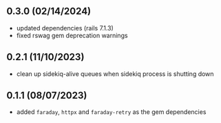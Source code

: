 ## 0.3.0 (02/14/2024)

- updated dependencies (rails 7.1.3)
- fixed rswag gem deprecation warnings

## 0.2.1 (11/10/2023)

- clean up sidekiq-alive queues when sidekiq process is shutting down

## 0.1.1 (08/07/2023)

- added `faraday`, `httpx` and `faraday-retry` as the gem dependencies

